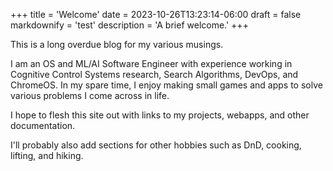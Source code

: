 +++
title = 'Welcome'
date = 2023-10-26T13:23:14-06:00
draft = false
markdownify = 'test'
description = 'A brief welcome.'
+++

This is a long overdue blog for my various musings.

I am an OS and ML/AI Software Engineer with experience working in Cognitive Control Systems research, Search Algorithms, DevOps, and ChromeOS. In my spare time, I enjoy making small games and apps to solve various problems I come across in life.

I hope to flesh this site out with links to my projects, webapps, and other documentation.

I'll probably also add sections for other hobbies such as DnD, cooking, lifting, and hiking.
